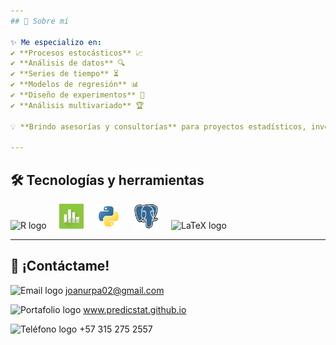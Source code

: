 ```yaml
---
## 🧠 Sobre mí  

✨ Me especializo en:  
✔ **Procesos estocásticos** 📈  
✔ **Análisis de datos** 🔍  
✔ **Series de tiempo** ⏳  
✔ **Modelos de regresión** 📊  
✔ **Diseño de experimentos** 🧪  
✔ **Análisis multivariado** 🏆  

💡 **Brindo asesorías y consultorías** para proyectos estadísticos, investigaciones y aplicaciones de modelado avanzado.

---
```


## 🛠️ Tecnologías y herramientas  

<div align="left">
  <img src="https://www.r-project.org/Rlogo.png" height="40" alt="R logo" />
  <img width="12" />
  <img src="https://github.com/PredicStat/PredicStat/blob/main/Minitab.png?raw=true" height="40" alt="Minitab logo" />
  <img width="12" />
  <img src="https://raw.githubusercontent.com/devicons/devicon/master/icons/python/python-original.svg" height="40" alt="Python logo" />
  <img width="12" />
  <img src="https://raw.githubusercontent.com/devicons/devicon/master/icons/postgresql/postgresql-original.svg" height="40" alt="PostgreSQL logo" />
  <img width="12" />
  <img src="https://upload.wikimedia.org/wikipedia/commons/9/92/LaTeX_logo.svg" height="40" alt="LaTeX logo" />
</div>

---

## 📩 ¡Contáctame!  

<p align="left">
  <img src="https://cdn-icons-png.flaticon.com/512/732/732200.png" height="30" alt="Email logo" />
  <strong></strong>  
  <a href="mailto:TuCorreo@example.com">joanurpa02@gmail.com</a>
</p>

<p align="left">
  <img src="https://cdn-icons-png.flaticon.com/512/888/888848.png" height="30" alt="Portafolio logo" />
  <strong></strong>  
  <a href="https://www.predicstat.com">www.predicstat.github.io</a>
</p>

<p align="left">
  <img src="https://cdn-icons-png.flaticon.com/512/724/724664.png" height="30" alt="Teléfono logo" />
  <strong></strong>  
  +57 315 275 2557
</p>




